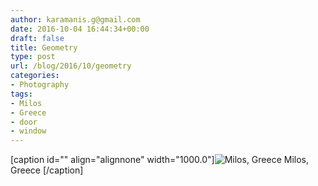 ```yaml
---
author: karamanis.g@gmail.com
date: 2016-10-04 16:44:34+00:00
draft: false
title: Geometry
type: post
url: /blog/2016/10/geometry
categories:
- Photography
tags:
- Milos
- Greece
- door
- window
---
```


[caption id="" align="alignnone" width="1000.0"]![ Milos, Greece ](/images/2016-10-04-201610geometry/image-asset.jpeg)
 Milos, Greece [/caption]

